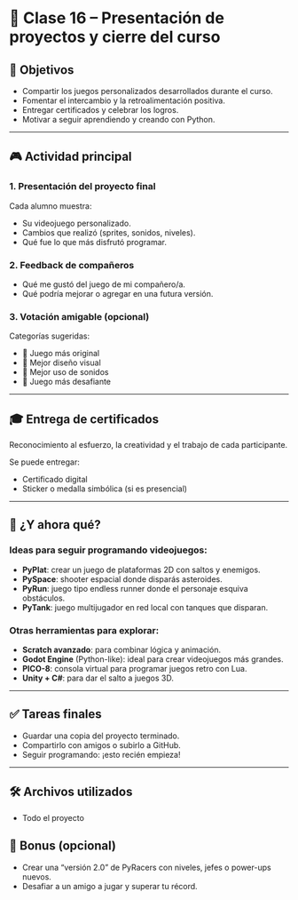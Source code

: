 
# 📘 Clase 16 – Presentación de proyectos y cierre del curso

## 🎯 Objetivos
- Compartir los juegos personalizados desarrollados durante el curso.
- Fomentar el intercambio y la retroalimentación positiva.
- Entregar certificados y celebrar los logros.
- Motivar a seguir aprendiendo y creando con Python.

---

## 🎮 Actividad principal

### 1. Presentación del proyecto final
Cada alumno muestra:
- Su videojuego personalizado.
- Cambios que realizó (sprites, sonidos, niveles).
- Qué fue lo que más disfrutó programar.

### 2. Feedback de compañeros
- Qué me gustó del juego de mi compañero/a.
- Qué podría mejorar o agregar en una futura versión.

### 3. Votación amigable (opcional)
Categorías sugeridas:
- 🏁 Juego más original
- 🎨 Mejor diseño visual
- 🎵 Mejor uso de sonidos
- 🚀 Juego más desafiante

---

## 🎓 Entrega de certificados
Reconocimiento al esfuerzo, la creatividad y el trabajo de cada participante.

Se puede entregar:
- Certificado digital
- Sticker o medalla simbólica (si es presencial)

---

## 🌟 ¿Y ahora qué?

### Ideas para seguir programando videojuegos:
- **PyPlat**: crear un juego de plataformas 2D con saltos y enemigos.
- **PySpace**: shooter espacial donde disparás asteroides.
- **PyRun**: juego tipo endless runner donde el personaje esquiva obstáculos.
- **PyTank**: juego multijugador en red local con tanques que disparan.

### Otras herramientas para explorar:
- **Scratch avanzado**: para combinar lógica y animación.
- **Godot Engine** (Python-like): ideal para crear videojuegos más grandes.
- **PICO-8**: consola virtual para programar juegos retro con Lua.
- **Unity + C#**: para dar el salto a juegos 3D.

---

## ✅ Tareas finales

- Guardar una copia del proyecto terminado.
- Compartirlo con amigos o subirlo a GitHub.
- Seguir programando: ¡esto recién empieza!

---

## 🛠 Archivos utilizados
- Todo el proyecto

## 🎁 Bonus (opcional)
- Crear una “versión 2.0” de PyRacers con niveles, jefes o power-ups nuevos.
- Desafiar a un amigo a jugar y superar tu récord.
